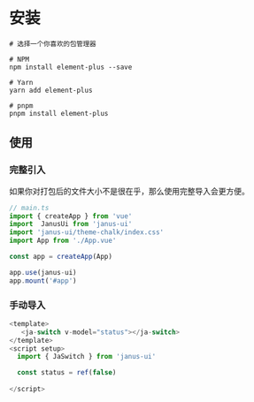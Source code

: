 # 安装

```shell
# 选择一个你喜欢的包管理器

# NPM
npm install element-plus --save

# Yarn
yarn add element-plus

# pnpm
pnpm install element-plus
```

## 使用

### 完整引入​

如果你对打包后的文件大小不是很在乎，那么使用完整导入会更方便。

```js
// main.ts
import { createApp } from 'vue'
import  JanusUi from 'janus-ui'
import 'janus-ui/theme-chalk/index.css'
import App from './App.vue'

const app = createApp(App)

app.use(janus-ui)
app.mount('#app')
```

### 手动导入

```js
<template>
   <ja-switch v-model="status"></ja-switch>
</template>
<script setup>
  import { JaSwitch } from 'janus-ui'

  const status = ref(false)
  
</script>
```